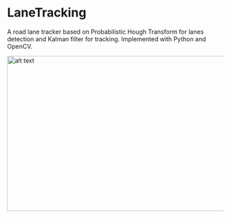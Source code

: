 # LaneTracking

A road lane tracker based on Probabilistic Hough Transform for lanes detection and Kalman filter for tracking.
Implemented with Python and OpenCV.

<img src="http://i.imgur.com/o2JgOhm.png" alt="alt text" width="638" height="361">
